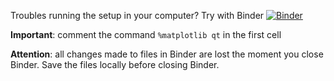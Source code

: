 Troubles running the setup in your computer? Try with Binder [![Binder](https://mybinder.org/badge_logo.svg)](https://mybinder.org/v2/gh/dalmo1991/2022_03_04_tud_public/master)

**Important**: comment the command `%matplotlib qt` in the first cell

**Attention**: all changes made to files in Binder are lost the moment you close Binder. Save the files locally before closing Binder.